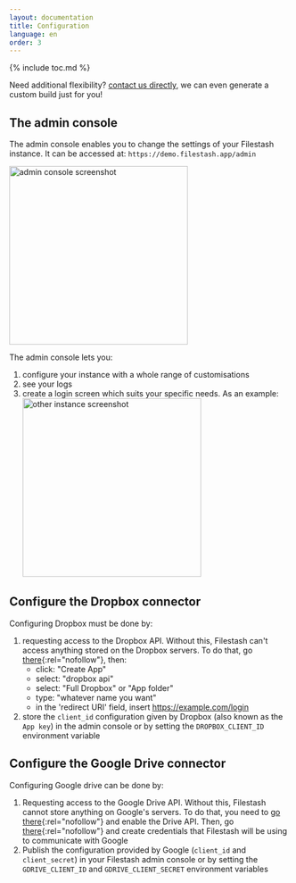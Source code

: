 ```yaml
---
layout: documentation
title: Configuration
language: en
order: 3
---
```


{% include toc.md %}

Need additional flexibility? [contact us directly](mailto:mickael@kerjean.me), we can even generate a custom build just for you!

## The admin console

The admin console enables you to change the settings of your Filestash instance. It can be accessed at: `https://demo.filestash.app/admin`

<img src="https://raw.githubusercontent.com/mickael-kerjean/filestash_images/master/screenshots/admin_console.png" alt="admin console screenshot" height="320"/>

The admin console lets you:
1. configure your instance with a whole range of customisations
2. see your logs
3. create a login screen which suits your specific needs. As an example: <img src="https://raw.githubusercontent.com/mickael-kerjean/filestash_images/master/screenshots/backend_example.png" alt="other instance screenshot" height="320"/>

## Configure the Dropbox connector

Configuring Dropbox must be done by:
1. requesting access to the Dropbox API. Without this, Filestash can't access anything stored on the Dropbox servers. To do that, go [there](https://www.dropbox.com/developers/apps/){:rel="nofollow"}, then:
   - click: "Create App"
   - select: "dropbox api"
   - select: "Full Dropbox" or "App folder"
   - type: "whatever name you want"
   - in the 'redirect URI' field, insert https://example.com/login
2. store the `client_id` configuration given by Dropbox (also known as the `App key`) in the admin console or by setting the `DROPBOX_CLIENT_ID` environment variable

## Configure the Google Drive connector

Configuring Google drive can be done by:
1. Requesting access to the Google Drive API. Without this, Filestash cannot store anything on Google's servers. To do that, you need to [go there](https://console.developers.google.com/apis/api/drive.googleapis.com/overview){:rel="nofollow"} and enable the Drive API. Then, go [there](https://console.developers.google.com/apis/credentials/oauthclient){:rel="nofollow"} and create credentials that Filestash will be using to communicate with Google
2. Publish the configuration provided by Google (`client_id` and `client_secret`) in your Filestash admin console or by setting the `GDRIVE_CLIENT_ID` and `GDRIVE_CLIENT_SECRET` environment variables
